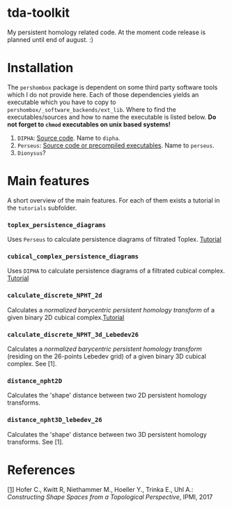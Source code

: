 # tda-toolkit
My persistent homology related code. 
At the moment code release is planned until end of august. :) 


# Installation

The `pershombox` package is dependent on some third party software tools which I do not provide here.
Each of those dependencies yields an executable which you have to copy to 
`pershombox/_software_backends/ext_lib`.
Where to find the executables/sources and how to name the executable is listed below. 
**Do not forget to `chmod` executables on unix based systems!**

1. `DIPHA`: [Source code](https://github.com/DIPHA/dipha). Name to `dipha`.
2. `Perseus`: [Source code or precompiled executables](http://people.maths.ox.ac.uk/nanda/perseus/index.html). 
Name to `perseus`.
3. `Dionysus`?

# Main features
A short overview of the main features. For each of them exists a tutorial in the `tutorials` subfolder.

### `toplex_persistence_diagrams`
Uses `Perseus` to calculate persistence diagrams of filtrated Toplex. [Tutorial](https://github.com/c-hofer/tda-toolkit/blob/tutorials_and_readme/tutorials/toplex_persistence_diagrams.ipynb)

### `cubical_complex_persistence_diagrams`
Uses `DIPHA` to calculate persistence diagrams of a filtrated cubical complex. [Tutorial](https://github.com/c-hofer/tda-toolkit/blob/tutorials_and_readme/tutorials/cubical_complex_persistence_diagrams.ipynb)

### `calculate_discrete_NPHT_2d`
Calculates a *normalized barycentric persistent homology transform* of a given binary 2D cubical complex.[Tutorial](https://github.com/c-hofer/tda-toolkit/blob/tutorials_and_readme/tutorials/discrete_2d_npht.ipynb)

### `calculate_discrete_NPHT_3d_Lebedev26`
Calculates a *normalized barycentric persistent homology transform* (residing on 
the 26-points Lebedev grid) of a given binary 3D cubical complex.
See [1].

### `distance_npht2D`
Calculates the 'shape' distance between two 2D persistent homology transforms. 

### `distance_npht3D_lebedev_26` 
Calculates the 'shape' distance between two 3D persistent homology transforms. See [1].

# References 
[[1]](http://wwwx.cs.unc.edu/~mn/sites/default/files/hofer2017_ipmi.pdf)
Hofer C., Kwitt R, Niethammer M., Hoeller Y., Trinka E., Uhl A.: 
*Constructing Shape Spaces from a Topological Perspective*, 
IPMI, 
2017




